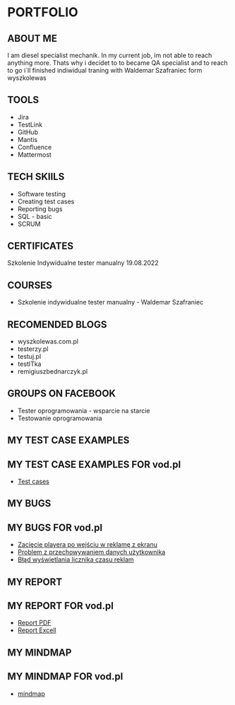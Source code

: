 # PORTFOLIO
## ABOUT ME
I am diesel specialist mechanik. In my current job, im not able to reach anything more. Thats why i decidet to to became QA specialist and to reach to go i`ll finished indiwidual traning with Waldemar Szafraniec form wyszkolewas
## TOOLS
* Jira
* TestLink
* GitHub
* Mantis
* Confluence
* Mattermost
## TECH SKIILS
* Software testing
* Creating test cases
* Reporting bugs
* SQL - basic
* SCRUM
## CERTIFICATES
Szkolenie Indywidualne tester manualny 19.08.2022
## COURSES
* Szkolenie indywidualne tester manualny - Waldemar Szafraniec
## RECOMENDED BLOGS
* wyszkolewas.com.pl
* testerzy.pl
* testuj.pl
* testITka
* remigiuszbednarczyk.pl
## GROUPS ON FACEBOOK
* Tester oprogramowania - wsparcie na starcie
* Testowanie oprogramowania
## MY TEST CASE EXAMPLES 
## MY TEST CASE EXAMPLES FOR vod.pl
* [Test cases](https://drive.google.com/file/d/1fL9A27F7Fp-HWYyP-yTgvamjFeeQVNy9/view?usp=sharing)
## MY BUGS
## MY BUGS FOR vod.pl
* [Zacięcie playera po wejściu w reklamę z ekranu](https://docs.google.com/document/d/18PMY7g7mPeT5UpZHOlH7fJax_OAYeNCo/edit?usp=sharing&ouid=115077684222762408310&rtpof=true&sd=true)
* [Problem z przechowywaniem danych użytkownika](https://docs.google.com/document/d/1nd14emOe9w37Ovnm34ojzy1cuTPU_gbN/edit?usp=sharing&ouid=115077684222762408310&rtpof=true&sd=true)
* [Błąd wyświetlania licznika czasu reklam](https://docs.google.com/document/d/1e0jc7sZ47STAqfBFOdm21dIxUzQucetU/edit?usp=sharing&ouid=115077684222762408310&rtpof=true&sd=true)

## MY REPORT
## MY REPORT FOR vod.pl
* [Report PDF](https://drive.google.com/file/d/1f9gUHYPqiisYdU3ipoRWX2zsPXybOxi8/view?usp=sharing)
* [Report Excell](https://docs.google.com/spreadsheets/d/1PhBe6THzEaUOPkWvcETtkkbzE3HEV-Ha/edit?usp=sharing&ouid=115077684222762408310&rtpof=true&sd=true)

## MY MINDMAP
## MY MINDMAP FOR vod.pl
* [mindmap](https://drive.google.com/file/d/1ClIL5qldV-Wgcu7gFvpEIPc34nKSByps/view?usp=sharing)
